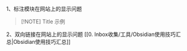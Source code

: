 1、标注模块在网站上的显示问题

> [!NOTE] Title
> 示例

2、双向链接在网站上的显示问题
[[0. Inbox收集/工具/Obsidian使用技巧汇总|Obsidian使用技巧汇总]]
